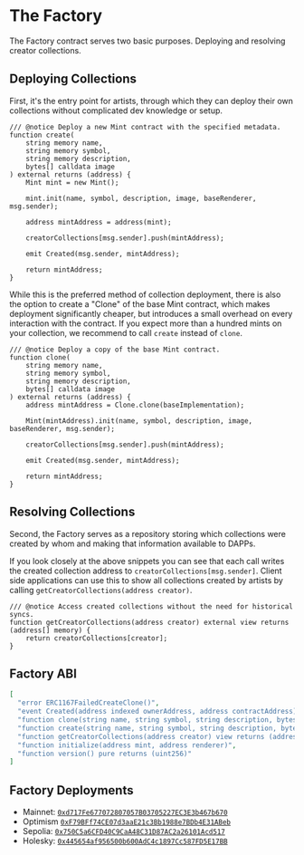 # The Factory

The Factory contract serves two basic purposes. Deploying and resolving
creator collections.

## Deploying Collections

First, it's the entry point for artists, through which they can deploy their own
collections without complicated dev knowledge or setup.

```solidity
/// @notice Deploy a new Mint contract with the specified metadata.
function create(
    string memory name,
    string memory symbol,
    string memory description,
    bytes[] calldata image
) external returns (address) {
    Mint mint = new Mint();

    mint.init(name, symbol, description, image, baseRenderer, msg.sender);

    address mintAddress = address(mint);

    creatorCollections[msg.sender].push(mintAddress);

    emit Created(msg.sender, mintAddress);

    return mintAddress;
}
```

While this is the preferred method of collection deployment, there is also the
option to create a "Clone" of the base Mint contract, which makes
deployment significantly cheaper, but introduces a small overhead on every
interaction with the contract. If you expect more than a hundred mints on your
collection, we recommend to call `create` instead of `clone`.

```solidity
/// @notice Deploy a copy of the base Mint contract.
function clone(
    string memory name,
    string memory symbol,
    string memory description,
    bytes[] calldata image
) external returns (address) {
    address mintAddress = Clone.clone(baseImplementation);

    Mint(mintAddress).init(name, symbol, description, image, baseRenderer, msg.sender);

    creatorCollections[msg.sender].push(mintAddress);

    emit Created(msg.sender, mintAddress);

    return mintAddress;
}
```

## Resolving Collections

Second, the Factory serves as a repository storing which collections were created by
whom and making that information available to DAPPs.

If you look closely at the above snippets you can see that each call writes 
the created collection address to `creatorCollections[msg.sender]`.
Client side applications can use this to show all collections created
by artists by calling `getCreatorCollections(address creator)`.

```solidity
/// @notice Access created collections without the need for historical syncs.
function getCreatorCollections(address creator) external view returns (address[] memory) {
    return creatorCollections[creator];
}
```

## Factory ABI

```json
[
  "error ERC1167FailedCreateClone()",
  "event Created(address indexed ownerAddress, address contractAddress)",
  "function clone(string name, string symbol, string description, bytes[] image) returns (address)",
  "function create(string name, string symbol, string description, bytes[] image) returns (address)",
  "function getCreatorCollections(address creator) view returns (address[])",
  "function initialize(address mint, address renderer)",
  "function version() pure returns (uint256)"
]
```

## Factory Deployments

- Mainnet: [`0xd717Fe677072807057B03705227EC3E3b467b670`](https://etherscan.io/address/0xd717Fe677072807057B03705227EC3E3b467b670)
- Optimism [`0xF79BFf74CE07d3aaE21c3Bb1988e7BDb4E31ABeb`](https://optimistic.etherscan.io/address/0xF79BFf74CE07d3aaE21c3Bb1988e7BDb4E31ABeb#code)
- Sepolia: [`0x750C5a6CFD40C9CaA48C31D87AC2a26101Acd517`](https://sepolia.etherscan.io/address/0x750C5a6CFD40C9CaA48C31D87AC2a26101Acd517)
- Holesky: [`0x445654af956500b600AdC4c1897Cc587FD5E17BB`](https://holesky.etherscan.io/address/0x445654af956500b600AdC4c1897Cc587FD5E17BB)